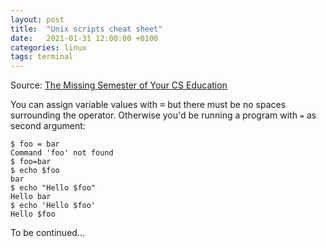```yaml
---
layout: post
title:  "Unix scripts cheat sheet"
date:   2021-01-31 12:00:00 +0100
categories: linux
tags: terminal
---
```

<!--more-->

Source: [The Missing Semester of Your CS Education](https://missing.csail.mit.edu/2020/course-shell/)

You can assign variable values with <kbd>=</kbd> but there must be no spaces surrounding the operator. Otherwise you'd be running a program with `=` as second argument:
```console
$ foo = bar
Command 'foo' not found
$ foo=bar
$ echo $foo
bar
$ echo "Hello $foo"
Hello bar
$ echo 'Hello $foo'
Hello $foo
```

To be continued...